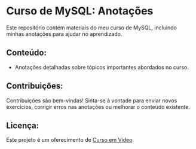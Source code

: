 # Curso de MySQL: Anotações

Este repositório contém materiais do meu curso de MySQL, incluindo minhas anotações para ajudar no aprendizado.

## Conteúdo:
- Anotações detalhadas sobre tópicos importantes abordados no curso.

## Contribuições:
Contribuições são bem-vindas! Sinta-se à vontade para enviar novos exercícios, corrigir erros nas anotações ou melhorar o conteúdo existente. 

## Licença:
Este projeto é um oferecimento de [Curso em Vídeo](https://www.cursoemvideo.com).


